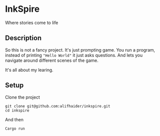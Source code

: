 # InkSpire

Where stories come to life

## Description

So this is not a fancy project. It's just prompting game. You run a program, instead of printing `"Hello World"` it just asks questions. And lets you navigate around different scenes of the game.

It's all about my learing.

## Setup

Clone the project

```
git clone git@github.com:alifhaider/inkspire.git
cd inkspire
```

And then

```
Cargo run
```

